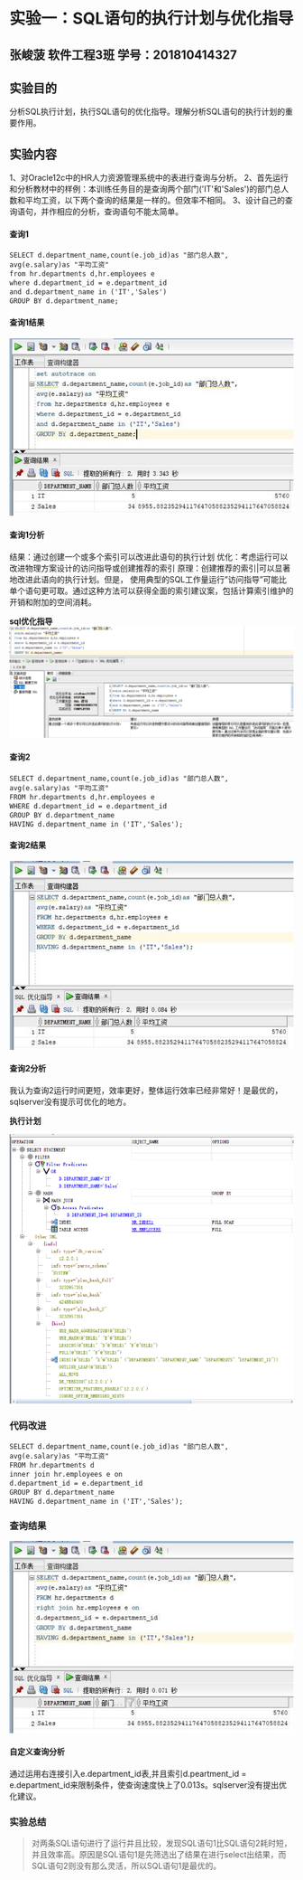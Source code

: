 # 实验一：SQL语句的执行计划与优化指导

## 张峻菠              软件工程3班            学号：201810414327 

## 实验目的

分析SQL执行计划，执行SQL语句的优化指导。理解分析SQL语句的执行计划的重要作用。

## 实验内容

1、对Oracle12c中的HR人力资源管理系统中的表进行查询与分析。
2、首先运行和分析教材中的样例：本训练任务目的是查询两个部门('IT'和'Sales')的部门总人数和平均工资，以下两个查询的结果是一样的。但效率不相同。
3、设计自己的查询语句，并作相应的分析，查询语句不能太简单。

#### 查询1

```
SELECT d.department_name,count(e.job_id)as "部门总人数",
avg(e.salary)as "平均工资"
from hr.departments d,hr.employees e
where d.department_id = e.department_id
and d.department_name in ('IT','Sales')
GROUP BY d.department_name;
```
#### 查询1结果

![查询结果1](pict1.jpg)

#### 查询1分析

结果：通过创建一个或多个索引可以改进此语句的执行计划
优化：考虑运行可以改进物理方案设计的访问指导或创建推荐的索引
原理：创建推荐的索引|可以显著地改进此语向的执行计划。但是， 使用典型的SQL工作量运行”访问指导”可能比单个语句更可取。通过这种方法可以获得全面的索引建议案，包括计算索引维护的开销和附加的空间消耗。

**sql优化指导**
![优化指导](zd1.png)

#### 查询2

```
SELECT d.department_name,count(e.job_id)as "部门总人数",
avg(e.salary)as "平均工资"
FROM hr.departments d,hr.employees e
WHERE d.department_id = e.department_id
GROUP BY d.department_name
HAVING d.department_name in ('IT','Sales');
```
#### 查询2结果

![查询结果2](pict2.jpg)

#### 查询2分析

我认为查询2运行时间更短，效率更好，整体运行效率已经非常好！是最优的，sqlserver没有提示可优化的地方。

**执行计划**

![执行计划](jh1.png)

### 代码改进

```
SELECT d.department_name,count(e.job_id)as "部门总人数",
avg(e.salary)as "平均工资"
FROM hr.departments d
inner join hr.employees e on 
d.department_id = e.department_id
GROUP BY d.department_name
HAVING d.department_name in ('IT','Sales');
```
### 查询结果

![自定义查询](pict3.jpg)

#### 自定义查询分析

通过运用右连接引入e.department_id表,并且索引d.peartment_id = e.department_id来限制条件，使查询速度快上了0.013s。sqlserver没有提出优化建议。

### 实验总结

> 对两条SQL语句进行了运行并且比较，发现SQL语句1比SQL语句2耗时短，并且效率高。原因是SQL语句1是先筛选出了结果在进行select出结果，而SQL语句2则没有那么灵活，所以SQL语句1是最优的。

